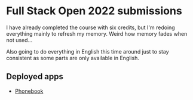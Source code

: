# Full Stack Open 2022 submissions

I have already completed the course with six credits, but I'm redoing
everything mainly to refresh my memory. Weird how memory fades when not
used...  

Also going to do everything in English this time around just to stay consistent
as some parts are only available in English.  

## Deployed apps

- [Phonebook](https://phonebook.valokoodari.eu/)  
